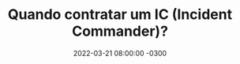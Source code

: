 ---
layout: post 
title:  "Quando contratar um IC (Incident Commander)?"
date:   2022-03-21 08:00:00 -0300
published: false
tag: "Edição #2 - 21.03.2022"
headline: "Quando contratar um IC (Incident Commander)"
highlight_title: "When to hire an Incident Commander"
highlight_url: "https://firehydrant.io/blog/when-to-hire-an-incident-commander/"
highlight_autor: "Ryan McDonald"
comentario: |-
    "O papel do IC, gestor de crises, gerente de incidentes, apesar de já razoavelmente popular em grandes organizações, passa a ser percebido como valioso em pequenas empresas ou start-ups. O IC é responsável por facilitar as interações entre times, entre departamentos técnicos, áreas de negócios e clientes, e normalmente é engarregado por garantir que as atividades de respostas de incidentes evoluam da melhor forma possível. Determinar quando contratar um IC depende muito da complexidade dos sistemas e da frequência de incidentes. Enquanto sua organização não atingir um tamanho que justifique um IC dedicado, existem modelos interessantes de IC voluntários que podem exercer a função eventualmente, ou que ainda podem ser preparados para atuar com esse papel quando a necessidade se apresentar."
comentado_por: "Ricardo Coelho de Sousa"
comentado_por_linkedin: "http://www.linkedin.com/in/rcsousa1"
---